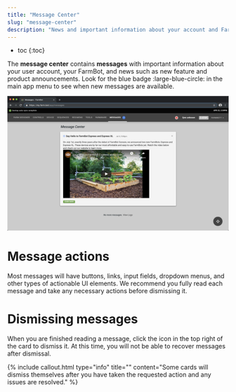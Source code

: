 ```yaml
---
title: "Message Center"
slug: "message-center"
description: "News and important information about your account and FarmBot"
---
```


* toc
{:toc}

The **message center** contains **messages** with important information about your user account, your FarmBot, and news such as new feature and product announcements. Look for the blue badge :large-blue-circle: in the main app menu to see when new messages are available.

![Message Center.png](_images/Message_Center.png)

# Message actions
Most messages will have buttons, links, input fields, dropdown menus, and other types of actionable UI elements. We recommend you fully read each message and take any necessary actions before dismissing it.

# Dismissing messages
When you are finished reading a message, click the <i class='fa fa-times'></i> icon in the top right of the card to dismiss it. At this time, you will not be able to recover messages after dismissal.

{%
include callout.html
type="info"
title=""
content="Some cards will dismiss themselves after you have taken the requested action and any issues are resolved."
%}


